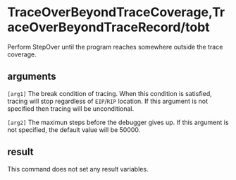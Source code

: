 # TraceOverBeyondTraceCoverage,TraceOverBeyondTraceRecord/tobt

Perform StepOver until the program reaches somewhere outside the trace coverage.

## arguments

`[arg1]` The break condition of tracing. When this condition is satisfied, tracing will stop regardless of `EIP`/`RIP` location. If this argument is not specified then tracing will be unconditional.

`[arg2]` The maximun steps before the debugger gives up. If this argument is not specified, the default value will be 50000.

## result

This command does not set any result variables.

